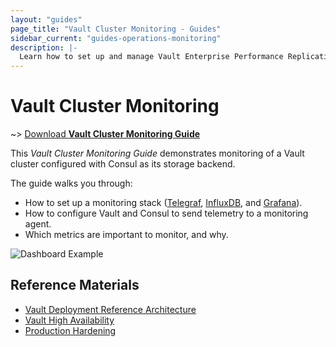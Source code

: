 ```yaml
---
layout: "guides"
page_title: "Vault Cluster Monitoring - Guides"
sidebar_current: "guides-operations-monitoring"
description: |-
  Learn how to set up and manage Vault Enterprise Performance Replication.
---
```


# Vault Cluster Monitoring

~> [Download **Vault Cluster Monitoring Guide**](https://s3-us-west-2.amazonaws.com/hashicorp-education/whitepapers/Vault/Vault-Consul-Monitoring-Guide.pdf)


This _Vault Cluster Monitoring Guide_ demonstrates monitoring of a Vault cluster
configured  with Consul as its storage backend.

The guide walks you through:

- How to set up a monitoring stack ([Telegraf](https://www.influxdata.com/time-series-platform/telegraf/), [InfluxDB](https://www.influxdata.com/time-series-platform/influxdb/), and [Grafana](https://grafana.com/)).
- How to configure Vault and Consul to send telemetry to a monitoring agent.
- Which metrics are important to monitor, and why.

![Dashboard Example](/assets/images/consul_cluster_health.png)


## Reference Materials

- [Vault Deployment Reference Architecture](/guides/operations/reference-architecture.html)
- [Vault High Availability](/guides/operations/vault-ha-consul.html)
- [Production Hardening](/guides/operations/production.html)
